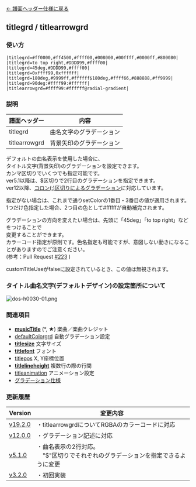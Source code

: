 [← 譜面ヘッダー仕様に戻る](dos_header.html)
## titlegrd / titlearrowgrd

### 使い方
```
|titlegrd=#ff0000,#ff4500,#ffff00,#008000,#00ffff,#0000ff,#800080|
|titlegrd=to top right,#DDDD99,#ffff00|
|titlegrd=45deg,#DDDD99,#ffff00|
|titlegrd=0xffff99,0xffffff|
|titlegrd=180deg,#9999ff,#ffffff$180deg,#ffff66,#888888,#ff9999|
|titlegrd=90deg:#ffff99:#ffffff|
|titlearrowgrd=#ffff99:#ffffff@radial-gradient|
```
### 説明

|譜面ヘッダー|内容|
|----|----|
|titlegrd|曲名文字のグラデーション|
|titlearrowgrd|背景矢印のグラデーション|

デフォルトの曲名表示を使用した場合に、  
タイトル文字(背景矢印)のグラデーションを設定できます。  
カンマ区切りでいくつでも指定可能です。  
ver5.1以降は、$区切りで2行目のグラデーションを指定できます。  
ver12以降、[コロン(:)区切りによるグラデーション](dos-c0001-gradation.html)に対応しています。

指定がない場合は、これまで通りsetColorの1番目・3番目の値が適用されます。  
1つだけ色指定した場合、2つ目の色として#ffffffが自動補完されます。  

グラデーションの方向を変えたい場合は、先頭に「45deg」「to top right」などをつけることで  
変更することができます。  
カラーコード指定が原則です。色名指定も可能ですが、意図しない動きになることがありますのでご注意ください。  
(参考：Pull Request [#223](https://github.com/cwtickle/danoniplus/pull/223) )  

customTitleUseがfalseに設定されているとき、この値は無視されます。  

### タイトル曲名文字(デフォルトデザイン)の設定箇所について
![dos-h0030-01.png](./wiki/dos-h0030-01.png)

### 関連項目
- [**musicTitle**](dos-h0001-musicTitle.html) (*, ★)  楽曲／楽曲クレジット
- [defaultColorgrd](dos-h0061-defaultColorgrd.html)  自動グラデーション設定
- [**titlesize**](dos-h0030-titlesize.html)  文字サイズ
- [**titlefont**](dos-h0031-titlefont.html)  フォント
- [titlepos](dos-h0033-titlepos.html)  X, Y座標位置
- [**titlelineheight**](dos-h0034-titlelineheight.html)  複数行の際の行間
- [titleanimation](dos-h0077-titleanimation.html)  アニメーション設定
- [グラデーション仕様](dos-c0001-gradation.html) 

### 更新履歴

|Version|変更内容|
|----|----|
|[v19.2.0](https://github.com/cwtickle/danoniplus/releases/tag/v19.2.0)|・titlearrowgrdについてRGBAのカラーコードに対応|
|[v12.0.0](https://github.com/cwtickle/danoniplus/releases/tag/v12.0.0)|・グラデーション記述に対応|
|[v5.1.0](https://github.com/cwtickle/danoniplus/releases/tag/v5.1.0)|・曲名表示の2行対応。<br>　"$"区切りでそれぞれのグラデーションを指定できるように変更|
|[v3.2.0](https://github.com/cwtickle/danoniplus/releases/tag/v3.2.0)|・初回実装|